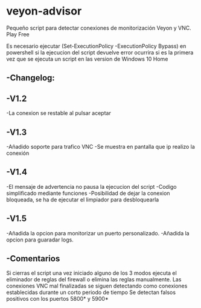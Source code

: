 # veyon-advisor
Pequeño script para detectar conexiones de monitorización Veyon y VNC. Play Free

Es necesario ejecutar (Set-ExecutionPolicy -ExecutionPolicy Bypass) en powershell si la ejecucion del script devuelve error ocurrira si es la primera vez que se ejecuta un script en las version de Windows 10 Home 

-Changelog:
-

-V1.2 
-

-La conexion se restable al pulsar aceptar

-V1.3
-

-Añadido soporte para trafico VNC
-Se muestra en pantalla que ip realizo la conexión

-V1.4
-

-El mensaje de advertencia no pausa la ejecucion del script
-Codigo simplificado mediante funciones
-Posibilidad de dejar la conexion bloqueada, se ha de ejecutar el limpiador para desbloquearla

-V1.5
-
-Añadida la opcion para monitorizar un puerto personalizado. 
-Añadida la opcion para guaradar logs.

-Comentarios
-

Si cierras el script una vez iniciado alguno de los 3 modos ejecuta el eliminador de reglas del firewall o elimina las reglas manualmente.
Las conexiones VNC mal finalizadas se siguen detectando como conexiones establecidas durante un corto periodo de tiempo Se detectan falsos positivos con los puertos 5800* y 5900*
